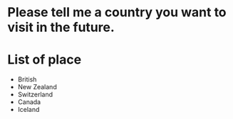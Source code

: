 # Please tell me a country you want to visit in the future.

# List of place
- British
- New Zealand
- Switzerland
- Canada
- Iceland
